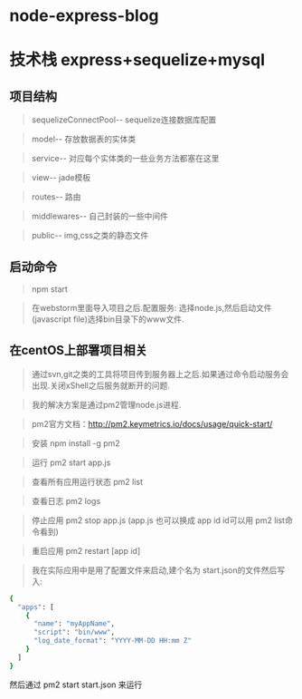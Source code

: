 # node-express-blog
# 技术栈 express+sequelize+mysql

## 项目结构
> sequelizeConnectPool-- sequelize连接数据库配置

> model-- 存放数据表的实体类

> service-- 对应每个实体类的一些业务方法都塞在这里

> view-- jade模板

> routes-- 路由

> middlewares-- 自己封装的一些中间件

> public-- img,css之类的静态文件

## 启动命令
> npm start

> 在webstorm里面导入项目之后.配置服务: 选择node.js,然后启动文件(javascript file)选择bin目录下的www文件.
## 在centOS上部署项目相关
> 通过svn,git之类的工具将项目传到服务器上之后.如果通过命令启动服务会出现.关闭xShell之后服务就断开的问题.

> 我的解决方案是通过pm2管理node.js进程.

> pm2官方文档：http://pm2.keymetrics.io/docs/usage/quick-start/

> 安装 npm install -g pm2

> 运行 pm2 start app.js

> 查看所有应用运行状态 pm2 list

> 查看日志 pm2 logs

> 停止应用 pm2 stop app.js (app.js 也可以换成 app id  id可以用 pm2 list命令看到)

> 重启应用 pm2 restart [app id]

> 我在实际应用中是用了配置文件来启动,建个名为 start.json的文件然后写入:<br>
``` bash
{
  "apps": [
    {
      "name": "myAppName",
      "script": "bin/www",
      "log_date_format": "YYYY-MM-DD HH:mm Z"
    }
  ]
}
```
然后通过 pm2 start start.json 来运行
